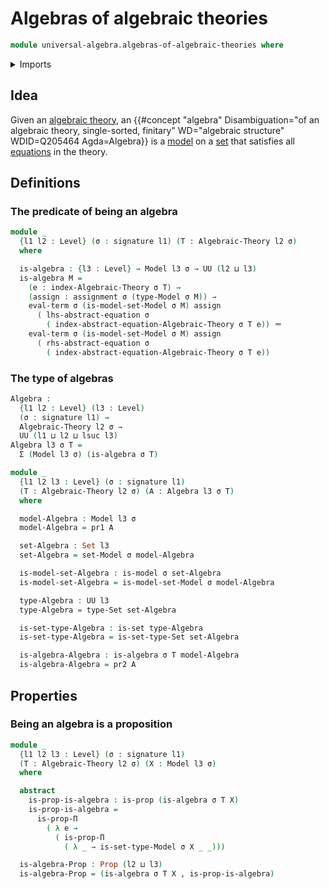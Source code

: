 # Algebras of algebraic theories

```agda
module universal-algebra.algebras-of-algebraic-theories where
```

<details><summary>Imports</summary>

```agda
open import foundation.dependent-pair-types
open import foundation.fundamental-theorem-of-identity-types
open import foundation.identity-types
open import foundation.propositions
open import foundation.sets
open import foundation.subtype-identity-principle
open import foundation.torsorial-type-families
open import foundation.universe-levels

open import foundation-core.equivalences

open import universal-algebra.abstract-equations-over-signatures
open import universal-algebra.algebraic-theories
open import universal-algebra.equivalences-models-of-signatures
open import universal-algebra.models-of-signatures
open import universal-algebra.signatures
open import universal-algebra.terms-over-signatures
```

</details>

## Idea

Given an [algebraic theory](universal-algebra.algebraic-theories.md), an
{{#concept "algebra" Disambiguation="of an algebraic theory, single-sorted, finitary" WD="algebraic structure" WDID=Q205464 Agda=Algebra}}
is a [model](universal-algebra.models-of-signatures.md) on a
[set](foundation-core.sets.md) that satisfies all
[equations](universal-algebra.abstract-equations-over-signatures.md) in the
theory.

## Definitions

### The predicate of being an algebra

```agda
module _
  {l1 l2 : Level} (σ : signature l1) (T : Algebraic-Theory l2 σ)
  where

  is-algebra : {l3 : Level} → Model l3 σ → UU (l2 ⊔ l3)
  is-algebra M =
    (e : index-Algebraic-Theory σ T) →
    (assign : assignment σ (type-Model σ M)) →
    eval-term σ (is-model-set-Model σ M) assign
      ( lhs-abstract-equation σ
        ( index-abstract-equation-Algebraic-Theory σ T e)) ＝
    eval-term σ (is-model-set-Model σ M) assign
      ( rhs-abstract-equation σ
        ( index-abstract-equation-Algebraic-Theory σ T e))
```

### The type of algebras

```agda
Algebra :
  {l1 l2 : Level} (l3 : Level)
  (σ : signature l1) →
  Algebraic-Theory l2 σ →
  UU (l1 ⊔ l2 ⊔ lsuc l3)
Algebra l3 σ T =
  Σ (Model l3 σ) (is-algebra σ T)

module _
  {l1 l2 l3 : Level} (σ : signature l1)
  (T : Algebraic-Theory l2 σ) (A : Algebra l3 σ T)
  where

  model-Algebra : Model l3 σ
  model-Algebra = pr1 A

  set-Algebra : Set l3
  set-Algebra = set-Model σ model-Algebra

  is-model-set-Algebra : is-model σ set-Algebra
  is-model-set-Algebra = is-model-set-Model σ model-Algebra

  type-Algebra : UU l3
  type-Algebra = type-Set set-Algebra

  is-set-type-Algebra : is-set type-Algebra
  is-set-type-Algebra = is-set-type-Set set-Algebra

  is-algebra-Algebra : is-algebra σ T model-Algebra
  is-algebra-Algebra = pr2 A
```

## Properties

### Being an algebra is a proposition

```agda
module _
  {l1 l2 l3 : Level} (σ : signature l1)
  (T : Algebraic-Theory l2 σ) (X : Model l3 σ)
  where

  abstract
    is-prop-is-algebra : is-prop (is-algebra σ T X)
    is-prop-is-algebra =
      is-prop-Π
        ( λ e →
          ( is-prop-Π
            ( λ _ → is-set-type-Model σ X _ _)))

  is-algebra-Prop : Prop (l2 ⊔ l3)
  is-algebra-Prop = (is-algebra σ T X , is-prop-is-algebra)
```
